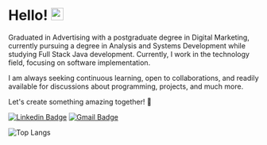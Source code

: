 # Hello! <img src="https://media.giphy.com/media/hvRJCLFzcasrR4ia7z/giphy.gif" width="25px">

Graduated in Advertising with a postgraduate degree in Digital Marketing, currently pursuing a degree in Analysis and Systems Development while studying Full Stack Java development. Currently, I work in the technology field, focusing on software implementation. 

I am always seeking continuous learning, open to collaborations, and readily available for discussions about programming, projects, and much more.

Let's create something amazing together! 🚀

[![Linkedin Badge](https://img.shields.io/badge/-Linkedin-blue?style=flat-square&logo=Linkedin&logoColor=white&link=https://www.linkedin.com/in/rebeccanayala/)](https://www.linkedin.com/in/rebeccanayala/)
[![Gmail Badge](https://img.shields.io/badge/-rebeccanayala@gmail.com-FF0000?style=flat-square&logo=Gmail&logoColor=white&link=mailto:rebeccanayala@gmail.com)](mailto:rebeccanayala@gmail.com)

![Top Langs](https://github-readme-stats.vercel.app/api/top-langs/?username=rebeccanayala&layout=compact)


